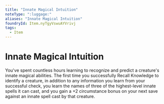 ```yaml
---
title: "Innate Magical Intuition"
noteType: ":luggage:"
aliases: "Innate Magical Intuition"
foundryId: Item.nyTgyVswuAYVrivj
tags:
  - Item
---
```


# Innate Magical Intuition

You've spent countless hours learning to recognize and predict a creature's innate magical abilities. The first time you successfully Recall Knowledge to identify a creature, in addition to any information you learn from your successful check, you learn the names of three of the highest-level innate spells it can cast, and you gain a +2 circumstance bonus on your next save against an innate spell cast by that creature.
